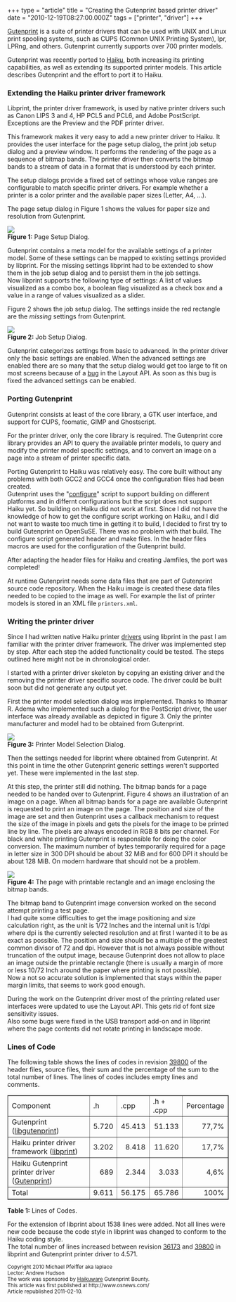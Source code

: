 +++
type = "article"
title = "Creating the Gutenprint based printer driver"
date = "2010-12-19T08:27:00.000Z"
tags = ["printer", "driver"]
+++

<p>
<a href="http://gutenprint.sourceforge.net/">Gutenprint</a> is a suite of printer drivers that can be used with UNIX and Linux print spooling systems, such as CUPS (Common UNIX Printing System), lpr, LPRng, and others. Gutenprint currently supports over 700 printer models. </p>
</p>
<p>
Gutenprint was recently ported to <a href="http://haiku-os.org">Haiku</a>, both increasing its printing capabilities, as well as extending its supported printer models. This article describes Gutenprint and the effort to port it to Haiku.
</p>
<!--more-->
<h3>Extending the Haiku printer driver framework</h3>
<p>
Libprint, the printer driver framework, is used by native printer drivers such as Canon LIPS 3 and 4, HP PCL5 and PCL6, and Adobe PostScript. Exceptions are the Preview and the PDF printer driver.
</p>

<p>
This framework makes it very easy to add a new printer driver to Haiku. It provides the user interface for the page setup dialog, the print job setup dialog and a preview window. It performs the rendering of the page as a sequence of bitmap bands. The printer driver then converts the bitmap bands to a stream of data in a format that is understood by each printer.
</p>

<p>
The setup dialogs provide a fixed set of settings whose value ranges are configurable to match specific printer drivers. For example whether a printer is a color printer and the available paper sizes (Letter, A4, ...).
</p>

<p>
The page setup dialog in Figure 1 shows the values for paper size and resolution from Gutenprint.
</p>
<img src="/files/GutenprintDriver_PageSetup_Annotated.png"/><br>
<b>Figure 1:</b> Page Setup Dialog.<br>

<p>
Gutenprint contains a meta model for the available settings of a printer model. Some of these settings can be mapped to existing settings provided by libprint. For the missing settings libprint had to be extended to show them in the job setup dialog and to persist them in the job settings.<br>
Now libprint supports the following type of settings: A list of values visualized as a combo box, a boolean flag visualized as a check box and a value in a range of values visualized as a slider.
</p>

<p>
Figure 2 shows the job setup dialog. The settings inside the red rectangle are the <i>missing</i> settings from Gutenprint.
</p>

<img src="/files/GutenprintDriver_JobSetup_Annotated.png"/><br>
<b>Figure 2:</b> Job Setup Dialog.<br>

<p>
Gutenprint categorizes settings from basic to advanced. In the printer driver only the basic settings are enabled. When the advanced settings are enabled there are so many that the setup dialog would get too large to fit on most screens because of a <a href="https://www.freelists.org/post/haiku-development/Putting-a-BGridView-inside-BScrollView,8">bug</a> in the Layout API. As soon as this bug is fixed the advanced settings can be enabled.
</p>

<h3>Porting Gutenprint</h3>
<p>
Gutenprint consists at least of the core library, a GTK user interface, and support for CUPS, foomatic, GIMP and Ghostscript.
</p>

<p>
For the printer driver, only the core library is required. The Gutenprint core library provides an API to query the available printer models, to query and modify the printer model specific settings, and to convert an image on a page into a stream of printer specific data.
</p>

<p>
Porting Gutenprint to Haiku was relatively easy. The core built without any problems with both GCC2 and GCC4 once the configuration files had been created.</br>
Gutenprint uses the &quot;<a href="http://www.gnu.org/software/autoconf/manual/autoconf.html">configure</a>&quot; script to support building on different platforms and in differnt configurations but the script does not support Haiku yet. So building on Haiku did not work at first. Since I did not have the knowledge of how to get the configure script working on Haiku, and I did not want to waste too much time in getting it to build, I decided to first try to build Gutenprint on OpenSuSE. There was no problem with that build. The configure script generated header and make files. In the header files macros are used for the configuration of the Gutenprint build.
</p>
<p>
After adapting the header files for Haiku and creating Jamfiles, the port was completed!</br>
</p>

<p>
At runtime Gutenprint needs some data files that are part of Gutenprint source code repository. When the Haiku image is created these data files needed to be copied to the image as well. For example the list of printer models is stored in an XML file <code>printers.xml</code>.
</p>

<h3>Writing the printer driver</h3>
<p>
Since I had written native Haiku printer <a href="/documents/dev/how_to_write_a_printer_driver">drivers</a> using libprint in the past I am familiar with the printer driver framework. The driver was implemented step by step. After each step the added functionality could be tested. The steps outlined here might not be in chronological order.
</p>
<p>
I started with a printer driver skeleton by copying an existing driver and the removing the printer driver specific source code. The driver could be built soon but did not generate any output yet.
</p>

<p>
First the printer model selection dialog was implemented. Thanks to Ithamar R. Adema who implemented such a dialog for the PostScript driver, the user interface was already available as depicted in figure 3. Only the printer manufacturer and model had to be obtained from Gutenprint.
</p>

<img src="/files/GutenprintDriver_SelectPrinter.png"/><br>
<b>Figure 3:</b> Printer Model Selection Dialog.<br>

<p>
Then the settings needed for libprint where obtained from Gutenprint. At this point in time the other Gutenprint generic settings weren't supported yet. These were implemented in the last step.
</p>

<p>
At this step, the printer still did nothing. The bitmap bands for a page needed to be handed over to Gutenprint. Figure 4 shows an illustration of an image on a page. When all bitmap bands for a page are available Gutenprint is requested to print an image on the page. The position and size of the image are set and then Gutenprint uses a callback mechanism to request the size of the image in pixels and gets the pixels for the image to be printed line by line. The pixels are always encoded in RGB 8 bits per channel. For black and white printing Gutenprint is responsible for doing the color conversion. The maximum number of bytes temporarily required for a page in letter size in 300 DPI should be about 32 MiB and for 600 DPI it should be about 128 MiB. On modern hardware that should not be a problem.
</p>

<img src="/files/GutenprintDriver_Page.png"/><br>
<b>Figure 4:</b> The page with printable rectangle and an image enclosing the bitmap bands.<br>

<p>
The bitmap band to Gutenprint image conversion worked on the second attempt printing a test page. <br>
I had quite some difficulties to get the image positioning and size calculation right, as the unit is 1/72 Inches and the internal unit is 1/dpi where dpi is the currently selected resolution and at first I wanted it to be as exact as possible. The position and size should be a multiple of the greatest common divisor of 72 and dpi. However that is not always possible without truncation of the output image, because Gutenprint does not allow to place an image outside the printable rectangle (there is usually a margin of more or less 10/72 Inch around the paper where printing is not possible).<br>
Now a not so accurate solution is implemented that stays within the paper margin limits, that seems to work good enough.
</p>

<p>
During the work on the Gutenprint driver most of the printing related user interfaces were updated to use the Layout API. This gets rid of font size sensitivity issues. <br>
Also some bugs were fixed in the USB transport add-on and in libprint where the page contents did not rotate printing in landscape mode.
</p>

<h3>Lines of Code</h3>
<p>
The following table shows the lines of codes in revision <a href="https://dev.haiku-os.org/changeset/39800">39800</a> of the header files, source files, their sum and the percentage of the sum to the total number of lines. The lines of codes includes empty lines and comments.
</p>

<table border="1">
<tr><td>Component                                   </td><td>.h</td>   <td>.cpp</td>  <td>.h + .cpp</td><td>Percentage</td></tr>
<tr><td>Gutenprint (<a href="https://dev.haiku-os.org/browser/haiku/trunk/src/libs/print/libgutenprint/src/main">libgutenprint</a>)</td>
                                                         <td align="right">5.720</td><td align="right">45.413</td><td align="right">51.133</td>  <td align="right"> 77,7%</td></tr>
<tr><td>Haiku printer driver framework (<a href="https://dev.haiku-os.org/browser/haiku/trunk/src/libs/print/libprint">libprint</a>)
                                                         </td><td align="right">3.202</td><td align="right"> 8.418</td><td align="right">11.620</td>  <td align="right"> 17,7%</td></tr>
<tr><td>Haiku Gutenprint printer driver (<a href="https://dev.haiku-os.org/browser/haiku/trunk/src/add-ons/print/drivers/gutenprint">Gutenprint</a>)</td>
                                                         <td align="right">  689</td><td align="right"> 2.344</td><td align="right"> 3.033</td>  <td align="right">  4,6%</td></tr>
<tr><td>Total                                       </td><td align="right">9.611</td><td align="right">56.175</td><td align="right">65.786</td>  <td align="right">100%</td></tr>
</table>
<b>Table 1:</b> Lines of Codes.<br>

<p>
For the extension of libprint about 1538 lines were added. Not all lines were new code because the code style in libprint was changed to conform to the
Haiku coding style.<br>
The total number of lines increased between revision <a href="https://dev.haiku-os.org/changeset/36173">36173</a> and <a href="https://dev.haiku-os.org/changeset/39800">39800</a> in libprint and Gutenprint printer driver to 4.571.
</p>

<p>
<small>
Copyright 2010 Michael Pfeiffer aka laplace<br>
Lector: Andrew Hudson<br>
The work was sponsored by <a href="http://haikuware.com/20101004536/gutenprint-bounty-started">Haikuware</a> Gutenprint Bounty.<br>
This article was first published at http://www.osnews.com/<br>
Article republished 2011-02-10. 
</small>
</p>